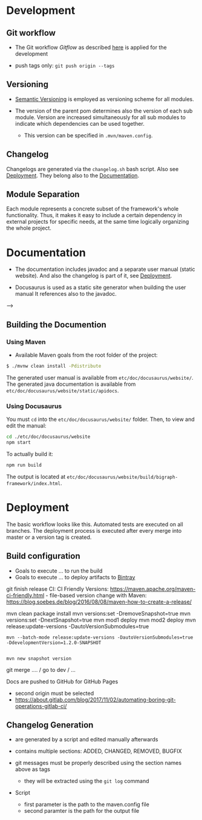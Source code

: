 # Development

## Git workflow
- The Git workflow *Gitflow* as described [here](https://www.atlassian.com/git/tutorials/comparing-workflows/gitflow-workflow) 
is applied for the development 

- push tags only: `git push origin --tags`

## Versioning

- [Semantic Versioning](https://semver.org/) is employed as versioning scheme for all modules.

- The version of the parent pom determines also the version of each sub module.
Version are increased simultaneously for all sub modules to indicate which dependencies
can be used together.
    - This version can be specified in `.mvn/maven.config`.

## Changelog

Changelogs are generated via the `changelog.sh` bash script. Also see [Deployment](#Deployment).
They belong also to the [Documentation](#Documentation).

## Module Separation

Each module represents a concrete subset of the framework's whole functionality.
Thus, it makes it easy to include a certain dependency in external projects for
specific needs, at the same time logically organizing the whole project.

<!--_v3: current-->
<!--_v5: cdo migrated model-->
<!--_v6: with extra BBigraph container object-->

# Documentation

- The documentation includes javadoc and a separate user manual (static website).
And also the changelog is part of it, see [Deployment](#Deployment).

- Docusaurus is used as a static site generator when building the user manual
It references also to the javadoc.
<!--- [MkDocs](https://www.mkdocs.org) is used as a static site generator, for building the user manual-->
<!--    - Must be installed on the machine:-->
<!--        - MkDocs, see [installation instructions](https://www.mkdocs.org/#installation)-->
<!--        - Theme: [Bootstrap](https://mkdocs.readthedocs.io/en/0.15.3/user-guide/styling-your-docs/#bootstrap-and-bootswatch-themes)-->
<!--<!--        - the theme is provided with the project and resides within `etc/doc/theme/mkdocs_windmill`-->-->
<!--    -->
<!--- The corresponding content of the documentation files are stored in `etc/doc/`-->
<!--- The layout is generated automatically-->

## Building the Documention

### Using Maven

- Available Maven goals from the root folder of the project:
```bash
$ ./mvnw clean install -Pdistribute
```
The generated user manual is available from `etc/doc/docusaurus/website/`.
The generated java documentation is available from `etc/doc/docusaurus/website/static/apidocs`.

### Using Docusaurus

You must `cd` into the `etc/doc/docusaurus/website/` folder.
Then, to view and edit the manual:
```bash
cd ./etc/doc/docusaurus/website
npm start
```
To actually build it:
```bash
npm run build
```
The output is located at `etc/doc/docusaurus/website/build/bigraph-framework/index.html`.

<!--### Using Mkdocs directly-->

<!--- for testing purposes only-->

<!--You can also manually build the documentation using `mkdocs` directly:-->

<!--```bash-->
<!--# change into the 'etc/doc/' folder-->
<!--$ cd ./etc/doc/-->
<!--# start the build process: the html files are placed into the sub folder 'sites'-->
<!--$ mkdocs build-->
<!--# to publish them on a locally created web server (with auto-reload on changes)-->
<!--$ mkdocs serve-->
<!--```-->

# Deployment

The basic workflow looks like this.
Automated tests are executed on all branches.
The deployment process is executed after every merge into master or a 
version tag is created.

## Build configuration

- Goals to execute ... to run the build
- Goals to execute ... to deploy artifacts to [Bintray](https://bintray.com/)

git finish release
CI:
CI Friendly Versions: https://maven.apache.org/maven-ci-friendly.html
    - file-based version change with Maven: https://blog.soebes.de/blog/2016/08/08/maven-how-to-create-a-release/ 

mvn clean package install
mvn versions:set -DremoveSnapshot=true
mvn versions:set -DnextSnapshot=true
    mvn mod1 deploy
    mvn mod2 deploy
    mvn release:update-versions -DautoVersionSubmodules=true
    
    mvn --batch-mode release:update-versions -DautoVersionSubmodules=true -DdevelopmentVersion=1.2.0-SNAPSHOT


    mvn new snapshot version

git merge .... / go to dev / ...


Docs are pushed to GitHub for GitHub Pages
- second origin must be selected
- https://about.gitlab.com/blog/2017/11/02/automating-boring-git-operations-gitlab-ci/


## Changelog Generation

- are generated by a script and edited manually afterwards
- contains multiple sections: ADDED, CHANGED, REMOVED, BUGFIX
- git messages must be properly described using the section names above as tags
    - they will be extracted using the `git log` command
    
- Script
    - first parameter is the path to the maven.config file
    - second paramter is the path for the output file